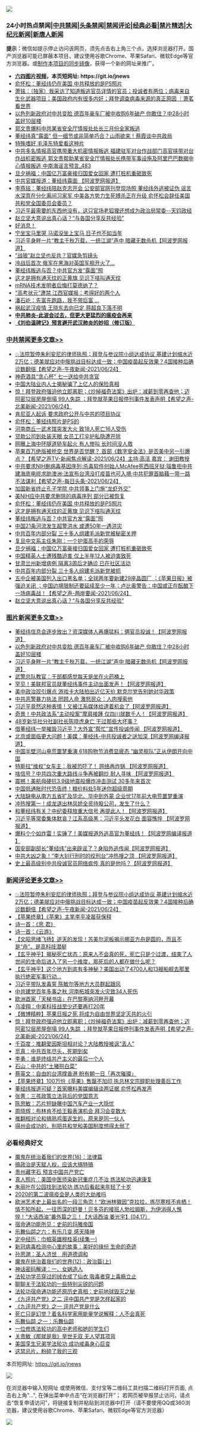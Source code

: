 ![](https://raw.githubusercontent.com/fqnews/bnews/master/64photo/fqnews-qr.jpg)

<div id="tt">
<h3>24小时热点禁闻|<a href="#%E4%B8%AD%E5%85%B1%E7%A6%81%E9%97%BB%E6%9B%B4%E5%A4%9A%E6%96%87%E7%AB%A0">中共禁闻</a>|<a href="#%E5%9B%BE%E7%89%87%E6%96%B0%E9%97%BB%E6%9B%B4%E5%A4%9A%E6%96%87%E7%AB%A0">头条禁闻</a>|<a href="#%E6%96%B0%E9%97%BB%E8%AF%84%E8%AE%BA%E6%9B%B4%E5%A4%9A%E6%96%87%E7%AB%A0">禁闻评论|<a href="#%E5%BF%85%E7%9C%8B%E7%BB%8F%E5%85%B8%E5%A5%BD%E6%96%87">经典必看|<a href="/video.md#%E7%A6%81%E7%89%87%E7%B2%BE%E9%80%89">禁片精选</a>|<a href="https://github.com/fqnews/djy/blob/master/gb/nf1351518.md#1">大纪元新闻</a>|<a href="https://github.com/fqnews/ntdtv/blob/master/gb/prog204.md#1">新唐人新闻</a></h3>
<div><b>提示：</b>微信如提示停止访问该网页，须先点击右上角三个点，选择浏览器打开。国产浏览器可能已屏蔽本项目，建议使用谷歌Chrome、苹果Safari、微软Edge等官方浏览器。或<a href="https://github.com/fqnews/bnews/blob/master/%E5%88%B6%E4%BD%9Cgit%E7%A6%81%E9%97%BB%E9%95%9C%E5%83%8F.md">制作本项目的同步镜像</a>，获得一个新的网址来推广。</div>
<ul>
<li><b><a href="http://d1.bdrive.tk/64.mp4" target="_blank">六四图片视频</a>，本页短网址: https://git.io/jnews</b></li>
<li><a href="/cbnews/20210625/1573844.md">俞怀松：董经纬仍在美国 中共释放的是PS照片</a></li>
<li><a href="/cbnews/20210624/1573415.md">萧铭：（独家）我采访了知道叛逃官员详情的官员；投诚者有两位；病毒来自生化武器项目；美国政府内有很多内奸；拜登调查病毒来源的真正原因 ｜萧茗看世界</a></li>
<li><a href="/topimagenews/20210624/1573598.md">以色列新政府对中共变脸 德百年豪车厂被中收购6年破产 你敢住？中28小时盖好10层楼</a></li>
<li><a href="/bannedvideo/20210624/1573588.md">郭文贵爆料中共某省安全厅情报处处长三月份全家叛逃</a></li>
<li><a href="/comments/20210624/1573360.md">董经纬真“露面” 但一细节或非简单巧合？山雨欲来！蔡霞谈中共政局</a></li>
<li><a href="/cnnews/20210625/1573882.md">特殊嗜好 毛泽东特爱看这种片</a></li>
<li><a href="/comments/20210624/1573407.md">中共多名情报高官携带重大机密情报叛逃 福建驻军对台作战部门高官挟带对台作战机密叛逃 郭文贵帮助某省安全厅情报处长携带军事设施及阿里巴巴数据中心情报叛逃 中南海谣言预言_483</a></li>
<li><a href="/cbnews/20210624/1573694.md">旦夕祸福：中国亿万富豪接归国爱女回家 遭打桩机重砸致死</a></li>
<li><a href="/cbnews/20210624/1573454.md">中共官媒报道：董经纬露面 【阿波罗网报道】</a></li>
<li><a href="/comments/20210624/1573352.md">李燕铭：董经纬陪赵克志开会 公安部官网刊登现场照 董经纬外逃被证伪 谣言水深意在分化离间习家军 中美各方势力生死搏杀正在升级 俞怀松会辞任美国共和党全国委员会委员？</a></li>
<li><a href="/bannedvideo/20210624/1573460.md">习近平最需要的东西他没有，这只官场老狐狸还想成为政治局常委--天钧政经</a></li>
<li><a href="/cbnews/20210624/1573622.md">赵立坚大意说出真心话？“与各国分享反共经验"</a></li>
<li><a href="/comments/20210624/1573558.md">好消息！</a></li>
<li><a href="/cnnews/20210624/1573652.md">宁坐宝马里哭 马诺没坐上宝马 日子也不如当年</a></li>
<li><a href="/topimagenews/20210624/1573398.md">习近平身畔一片“教主千秋万载，一统江湖”声中 暗藏无数杀机【阿波罗网报道】</a></li>
<li><a href="/comments/20210625/1573853.md">“战狼”赵立坚也反共？官媒急剪镜头</a></li>
<li><a href="/worldnews/20210624/1573499.md">冷战后首次 俄军在黑海对英国军舰开火了…</a></li>
<li><a href="/cbnews/20210624/1573737.md">董经纬叛逃与否？中共官方发“露面”照</a></li>
<li><a href="/cbnews/20210625/1573827.md">这才是拥有通天纹的正黄旗 见识下啥叫通天纹</a></li>
<li><a href="/comments/20210624/1573735.md">mRNA技术发明者后悔打莫德纳了？</a></li>
<li><a href="/cnnews/20210624/1573366.md">“高考状元”遭禁 江西官媒报：考得好的两个人</a></li>
<li><a href="/cnnews/20210624/1573623.md">潘石屹：先富先跑路，我不带后富 …</a></li>
<li><a href="/cbnews/20210624/1573354.md">祸起武汉疫情 王晓东去向已定 蒋超良下落不明</a></li>
<li><b><a href="/comments/20200211/1275071.md" target="_blank">中共肺炎-此波会过去，但更大更猛烈的瘟疫会再来</a></b></li>
<li><b><a href="/comments/20200207/1272816.md" target="_blank">《刘伯温碑记》预言避开武汉肺炎的妙招（修订版）</a></b></li>
</ul>
</div>

<div class="catlist">
<h3><a href="/cbnews/" target="_blank">中共禁闻</a><span><a href="/cbnews/" target="_blank" rel="nofollow">更多文章>></a></span></h3>
<ul>
<li><a href="/comments/20210625/1574100.md" target="_blank">💥法院暂停朱利安尼的律师执照；拜登与参议院小组达成协议 基建计划缩水近2万亿；德美就应对中俄挑战目标达成一致；中国疫苗起反效果？4国接种后确诊数翻倍【希望之声-午夜新闻-2021/06/24】</a></li>
<li><a href="/cbnews/20210625/1574075.md" target="_blank">神奇酒具“贪心杯” 七一送给中共贪官</a></li>
<li><a href="/cbnews/20210625/1574041.md" target="_blank">中国大陆业内人士揭秘骗了上亿人的保险真相</a></li>
<li><a href="/comments/20210625/1574036.md" target="_blank">惊！拜登政府强迫他立即离职；《炒掉福奇法案》出炉：减薪到零再查他；迈阿密12层房屋倒塌 99人失踪 ；拜登就苹果日报停刊事件发表声明【希望之声-北美新闻-2021/06/24】</a></li>
<li><a href="/cbnews/20210625/1574021.md" target="_blank">肯尼亚人起诉 要求政府公开与中共的项目协议</a></li>
<li><a href="/cbnews/20210625/1574020.md" target="_blank">俞怀松：董经纬照片是PS的</a></li>
<li><a href="/cbnews/20210625/1574019.md" target="_blank">河南商丘一武术馆突发大火 致18人死亡16人受伤</a></li>
<li><a href="/cbnews/20210625/1573948.md" target="_blank">贷款公司到处装天眼 女员工打伞护私隐遭开除</a></li>
<li><a href="/cbnews/20210625/1573933.md" target="_blank">网曝上海中环隧道轿车起火 有人惨叫 长时间没人救</a></li>
<li><a href="/comments/20210625/1573923.md" target="_blank">苹果百万绝版被抢空  世界是否觉醒？ 首部《数字安全法》是否美中另一引爆点？【希望之声TV-新闻焦点解读-2021/06/24】主持:高洁  嘉宾： 谢田教授</a></li>
<li><a href="/comments/20210625/1573907.md" target="_blank">中共要求NIH删病毒基因序列;杀毒软件创始人McAfee死西班牙狱;瑙鲁拒中共建海底电缆求助澳洲;法宣布台湾没打疫苗也可入境;中共犯罪首脑藉一带一路不法谋利【希望之声-每日头条-2021/06/24】</a></li>
<li><a href="/cbnews/20210625/1573856.md" target="_blank">加国新省终止孔子学院 中共领事上门施“龙虾外交”</a></li>
<li><a href="/cbnews/20210625/1573845.md" target="_blank">美NIH应中共要求删除的病毒序列 部分已被恢复</a></li>
<li><a href="/cbnews/20210625/1573844.md" target="_blank">俞怀松：董经纬仍在美国 中共释放的是PS照片</a></li>
<li><a href="/cbnews/20210625/1573827.md" target="_blank">这才是拥有通天纹的正黄旗 见识下啥叫通天纹</a></li>
<li><a href="/cbnews/20210624/1573737.md" target="_blank">董经纬叛逃与否？中共官方发“露面”照</a></li>
<li><a href="/cbnews/20210624/1573728.md" target="_blank">中国21条河流发生超警洪水 或遭50年一遇洪灾</a></li>
<li><a href="/cbnews/20210624/1573710.md" target="_blank">中共百年内部分裂 三十多人组建毛派新党被秘密关押</a></li>
<li><a href="/cbnews/20210624/1573696.md" target="_blank">复旦中文系主任朱刚：一个护蛋高手的荣辱</a></li>
<li><a href="/cbnews/20210624/1573694.md" target="_blank">旦夕祸福：中国亿万富豪接归国爱女回家 遭打桩机重砸致死</a></li>
<li><a href="/cbnews/20210624/1573693.md" target="_blank">中国精英人士遭残酷迫害 仅上半年12人被迫害致死</a></li>
<li><a href="/cbnews/20210624/1573670.md" target="_blank">甘肃兰州新增病例 隔离3周后才确诊 已在社区活动</a></li>
<li><a href="/cbnews/20210624/1573639.md" target="_blank">中共百年内部分裂 三十多人组建毛派新党被抓</a></li>
<li><a href="/comments/20210624/1573630.md" target="_blank">五中企被美国列入出口黑名单；全球两年要新建29座晶圆厂 ；《苹果日报》被强迫关闭 ；中国边境限制还要延续至少一年；卢比奥警告：中国或正在酝酿下一场病毒战！【希望之声-两岸要闻-2021/06/24】</a></li>
<li><a href="/cbnews/20210624/1573622.md" target="_blank">赵立坚大意说出真心话？“与各国分享反共经验&#8221;</a></li>

</ul>
</div>
<div class="catlist">
<h3><a href="/topimagenews/" target="_blank">图片新闻</a><span><a href="/topimagenews/" target="_blank" rel="nofollow">更多文章>></a></span></h3>
<ul>
<li><a href="/topimagenews/20210625/1574040.md" target="_blank">董经纬信息会逐步放出？资深媒体人再爆猛料：俩官员投诚！【阿波罗网报道】</a></li>
<li><a href="/topimagenews/20210624/1573598.md" target="_blank">以色列新政府对中共变脸 德百年豪车厂被中收购6年破产 你敢住？中28小时盖好10层楼</a></li>
<li><a href="/topimagenews/20210624/1573398.md" target="_blank">习近平身畔一片“教主千秋万载，一统江湖”声中 暗藏无数杀机【阿波罗网报道】</a></li>
<li><a href="/topimagenews/20210624/1573292.md" target="_blank">武警总队教官：干部都感觉每天是坐在火药桶上</a></li>
<li><a href="/topimagenews/20210623/1572879.md" target="_blank">罕见！美联邦官员就董经纬事件主动出面发声！【阿波罗网报道】</a></li>
<li><a href="/topimagenews/20210623/1572841.md" target="_blank">美中政治现引爆点 游戏卡大陆拍出近亿天价 默克尔党告别她对华政策</a></li>
<li><a href="/topimagenews/20210623/1572689.md" target="_blank">中共恶警暴力执法 罔顾人命 激怒民众：人肉搜索他</a></li>
<li><a href="/topimagenews/20210623/1572656.md" target="_blank">习近平竟然这种表情！又被江系媒体给逮着机会了【阿波罗网报道】</a></li>
<li><a href="/topimagenews/20210623/1572594.md" target="_blank">奇景！中共政法系“主动投案”摩肩接踵 仅四川就数千人！【阿波罗网报道】</a></li>
<li><a href="/topimagenews/20210623/1572334.md" target="_blank">48岁新华社分社副社长陈晓虎身亡 干过那些大坏事？</a></li>
<li><a href="/topimagenews/20210622/1571979.md" target="_blank">借董经纬一举摧毁习近平？大外宣“帮忙”宣传投诚传闻 【阿波罗网报道】</a></li>
<li><a href="/topimagenews/20210622/1571863.md" target="_blank">北京或面临更大问题！美媒：董经纬-中共投诚者之谜加深【阿波罗网编译报道】</a></li>
<li><a href="/topimagenews/20210621/1571349.md" target="_blank">中国半壁河山电荒噩梦重演 618购物节消费显疲态 “幽灵舰队”正从伊朗开向中国</a></li>
<li><a href="/topimagenews/20210621/1571238.md" target="_blank">特斯拉“维权”女车主：我被恐吓了！ 网络再炸锅 【阿波罗网报道】</a></li>
<li><a href="/topimagenews/20210621/1571162.md" target="_blank">啥信号？中共四次重大路线斗争再被翻炒 耐人寻味 【阿波罗网报道】</a></li>
<li><a href="/topimagenews/20210621/1571069.md" target="_blank">震撼！美航母硬抗3.9级地震般爆炸冲击测试 30多年来首次</a></li>
<li><a href="/topimagenews/20210621/1570856.md" target="_blank">中国低通胀时代恐告终！粮价料处5年迷你超级周期</a></li>
<li><a href="/topimagenews/20210620/1570841.md" target="_blank">大陆缺电从南方五省扩及华北、华中到外蒙 企业忧17年前大电荒噩梦重演</a></li>
<li><a href="/topimagenews/20210620/1570595.md" target="_blank">冲热搜第一！成龙退出林凤娇全资持股公司，发生了什么？</a></li>
<li><a href="/topimagenews/20210620/1570532.md" target="_blank">和董经纬有关？中纪委释放重大信号 再提此人！【阿波罗网报道】</a></li>
<li><a href="/topimagenews/20210619/1570003.md" target="_blank">习近平等常委集体默哀？江系高级黑：习近平头发花白 面容憔悴 【阿波罗网报道】</a></li>
<li><a href="/topimagenews/20210619/1569734.md" target="_blank">爆料个个如炸雷！实锤了！美媒报道外逃高官为董经纬！【阿波罗网编译报道 】</a></li>
<li><a href="/topimagenews/20210618/1569604.md" target="_blank">国安部副部长“董经纬”出来辟谣了？身陷外逃传闻【阿波罗网报道】</a></li>
<li><a href="/topimagenews/20210618/1569201.md" target="_blank">中共大凶之象！“李大钊行刑时的绞刑台”冲热搜之顶 【阿波罗网报道】</a></li>
<li><a href="/topimagenews/20210617/1568586.md" target="_blank">史上最高级别中共投诚官员网络疯传 真的是他吗？【阿波罗网报道】</a></li>

</ul>
</div>
<div class="catlist">
<h3><a href="/comments/" target="_blank">新闻评论</a><span><a href="/comments/" target="_blank" rel="nofollow">更多文章>></a></span></h3>
<ul>
<li><a href="/comments/20210625/1574100.md" target="_blank">💥法院暂停朱利安尼的律师执照；拜登与参议院小组达成协议 基建计划缩水近2万亿；德美就应对中俄挑战目标达成一致；中国疫苗起反效果？4国接种后确诊数翻倍【希望之声-午夜新闻-2021/06/24】</a></li>
<li><a href="/comments/20210625/1574094.md" target="_blank">【苹果终章】《苹果》主笔李平凌晨获保释</a></li>
<li><a href="/comments/20210625/1574093.md" target="_blank">诗一首：《思 君》</a></li>
<li><a href="/comments/20210625/1574092.md" target="_blank">诗一首：《云游》</a></li>
<li><a href="/comments/20210625/1574091.md" target="_blank">【文昭思绪飞扬】逆天的发现！苏美尔泥板揭示挪亚方舟是圆的，而且不是“舟”、是高科技潜艇</a></li>
<li><a href="/comments/20210625/1574089.md" target="_blank">【玄乎神乎】揭秘死亡状态：原来人不会真的死，死亡只是个过渡，结束了人世间的生命后进入了另一个维度，那死后的人都在做什么呢？</a></li>
<li><a href="/comments/20210625/1574088.md" target="_blank">【玄乎神乎】这个地方到底有多神秘？美国出动了4700人和13艘船舰去那里执行绝密军事行动…</a></li>
<li><a href="/comments/20210625/1574086.md" target="_blank">习近平带队发毒誓 陈敏尔等地方大员群起跟风</a></li>
<li><a href="/comments/20210625/1574060.md" target="_blank">中共建党百年多事之秋 河南柘城突发火灾致34人死伤</a></li>
<li><a href="/comments/20210625/1574059.md" target="_blank">欧洲首家「天梯书店」在巴黎塞纳河畔开幕</a></li>
<li><a href="/comments/20210625/1574050.md" target="_blank">乌凌翔：中美科技战至少还要再打20年</a></li>
<li><a href="/comments/20210625/1574049.md" target="_blank">【微博精粹】苹果日报之死 将成为自由世界坚定灭共的火引</a></li>
<li><a href="/comments/20210625/1574036.md" target="_blank">惊！拜登政府强迫他立即离职；《炒掉福奇法案》出炉：减薪到零再查他；迈阿密12层房屋倒塌 99人失踪 ；拜登就苹果日报停刊事件发表声明【希望之声-北美新闻-2021/06/24】</a></li>
<li><a href="/comments/20210625/1574030.md" target="_blank">千百度：推翻爱因斯坦相对论？大陆教授被讽“丢人”</a></li>
<li><a href="/comments/20210625/1574029.md" target="_blank">觅真：中共百年尽头，死期到矣</a></li>
<li><a href="/comments/20210625/1574028.md" target="_blank">李勇：谁是终结共产主义的最后一个人</a></li>
<li><a href="/comments/20210625/1574027.md" target="_blank">石山：中共的“土猪拱白菜”</a></li>
<li><a href="/comments/20210625/1574009.md" target="_blank">蔡英文：自由的台湾撑香港 盼有朝一日「再次璀璨」</a></li>
<li><a href="/comments/20210625/1574006.md" target="_blank">【苹果终章】100万份《苹果》售罄不加印 执总林文宗辞职处理善后工作</a></li>
<li><a href="/comments/20210625/1574005.md" target="_blank">董经纬报道可疑？首家曝料美媒编辑谈两证据 俞怀松再发声</a></li>
<li><a href="/comments/20210625/1573996.md" target="_blank">张菁：三孩政策立法背后的党国意志</a></li>
<li><a href="/comments/20210625/1573995.md" target="_blank">陈思敏：芯片短缺曝中国汽车产业一大隐忧</a></li>
<li><a href="/comments/20210625/1573994.md" target="_blank">周晓辉：布林肯不给王毅表演机会 拜习会变数大</a></li>
<li><a href="/comments/20210625/1573993.md" target="_blank">推翻相对论和搞熟鸡蛋返生的，原来是同一伙人</a></li>
<li><a href="/comments/20210625/1573992.md" target="_blank">得州会成功的，别把共和党和美国制度想得太弱了</a></li>

</ul>
</div>

<div class="catlist">
<h3>必看经典好文</h3>
<ul>
<li><a href="/topimagenews/20180615/958090.md" target="_blank">魔鬼在统治着我们的世界(16)：法律篇</a></li>
<li><a href="/comments/20200814/1379994.md" target="_blank">搞政治是天赋人权，应该大搞特搞</a></li>
<li><a href="/comments/20210226/1494382.md" target="_blank">贵州藏字石 预言中国共产党亡</a></li>
<li><a href="/comments/20210215/1487728.md" target="_blank">真人照片：美国中医师染新冠重症几不治 炼法轮功迅速康复</a></li>
<li><a href="/comments/20210216/1488271.md" target="_blank">朱丽叶在公园找到法轮功 炼功后看起来年轻了十岁</a></li>
<li><a href="/comments/20200712/1359432.md" target="_blank">2020的第二波瘟疫会是人类的大劫难吗</a></li>
<li><a href="/bannedvideo/20210418/1528557.md" target="_blank">欧洲艺术史上最出名的一段三角恋！“欧洲林徽因”克拉拉，拣尽寒枝不肯栖！情不知所起，一往而深的舒曼！贝多芬的接班人勃拉姆斯，为伊消得人憔悴！“大话西油”番外篇之三！【大话西油 姜光宇】(04.17）</a></li>
<li><a href="/cbnews/20180711/970353.md" target="_blank">宿命通功能所见：史前的玛雅帝国</a></li>
<li><a href="/tculture/20190101/792146.md" target="_blank">乐舞仙踪之六：有乐几变 感天降神</a></li>
<li><a href="/tculture/20161028/606931.md" target="_blank">定中经历：巾帼英雄穆桂英(续集一)</a></li>
<li><a href="/cbnews/20210421/1530674.md" target="_blank">新冠病毒检测中心里的故事：美好的缘份 生命的奇迹</a></li>
<li><a href="/comments/20210216/1488350.md" target="_blank">孙思邈：圣人济世　用道德调和</a></li>
<li><a href="/topimagenews/20180601/951286.md" target="_blank">魔鬼在统治着我们的世界(12)：政治篇(上)</a></li>
<li><a href="/comments/20200609/1342224.md" target="_blank">神话密码解译：一、女娲造人</a></li>
<li><a href="/comments/20210317/1506773.md" target="_blank">法轮功学员穿过的绒衣成了仙衣 吸毒者穿上毒瘾立止</a></li>
<li><a href="/comments/20190417/1114875.md" target="_blank">聊聊关于法轮功的一些特别尖锐的问题</a></li>
<li><a href="/tculture/20121025/73069.md" target="_blank">法轮功宿命通功能还原历史真相：史前地球毁灭之秘</a></li>
<li><a href="/bookonline/20131116/201055.md" target="_blank">《九评共产党》之二 评中国共产党是怎样起家的</a></li>
<li><a href="/bookonline/20131116/201056.md" target="_blank">《九评共产党》之一 评共产党是什么</a></li>
<li><a href="/comments/20200704/1355375.md" target="_blank">死亡只是幻觉？着名科学家用能量学说解释：人不会真死</a></li>
<li><a href="/tculture/20170710/789533.md" target="_blank">乐舞仙踪 之一：乐舞仙踪</a></li>
<li><a href="/cbnews/20200702/1354550.md" target="_blank">一位修炼法轮功的高中老师和她的学生们</a></li>
<li><a href="/topimagenews/20170331/738673.md" target="_blank">关贵敏《那就是我》举世无双 无人望其项背</a></li>
<li><a href="/comments/20210509/1542373.md" target="_blank">美国孪生兄弟学法轮功 成功戒毒身心巨变</a></li>
<li><a href="/yule/20210123/1473216.md" target="_blank">这禁忌片，粉碎了我的三观</a></li>

</ul>
</div>

本页短网址: https://git.io/jnews

![](https://raw.githubusercontent.com/fqnews/bnews/master/64photo/fqnews-qr.jpg)

在浏览器中输入短网址 或使用微信、支付宝等二维码工具扫描二维码打开页面, 点击右上角"...", 在弹出菜单中点击“在浏览器打开”； 若网页被举报禁止访问，请点击“恢复申请访问”，将链接复制并粘贴到浏览器中打开（请不要使用QQ或360浏览器，建议使用谷歌Chrome、苹果Safari、微软Edge等官方浏览器）

![](https://raw.githubusercontent.com/fqnews/bnews/master/64photo/wx.jpg)